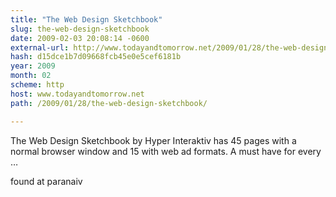 ```yaml
---
title: "The Web Design Sketchbook"
slug: the-web-design-sketchbook
date: 2009-02-03 20:08:14 -0600
external-url: http://www.todayandtomorrow.net/2009/01/28/the-web-design-sketchbook/
hash: d15dce1b7d09668fcb45e0e5cef6181b
year: 2009
month: 02
scheme: http
host: www.todayandtomorrow.net
path: /2009/01/28/the-web-design-sketchbook/

---
```


The Web Design Sketchbook by Hyper Interaktiv has 45 pages with a normal browser window and 15 with web ad formats. A must have for every …





found at paranaiv


